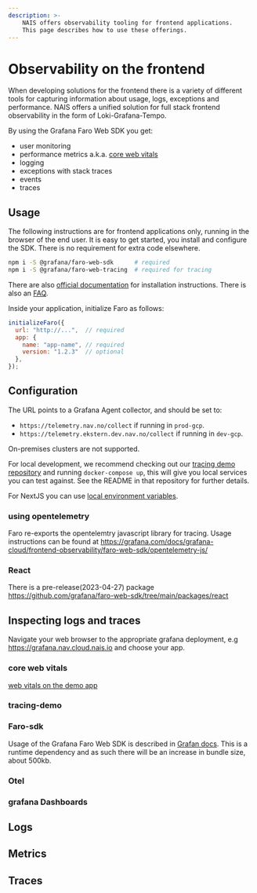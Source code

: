 ```yaml
---
description: >-
    NAIS offers observability tooling for frontend applications.
    This page describes how to use these offerings.
---
```


# Observability on the frontend

When developing solutions for the frontend there is a variety of different tools for capturing information about
usage, logs, exceptions and performance. NAIS offers a unified solution for full stack frontend observability in
the form of Loki-Grafana-Tempo.

By using the Grafana Faro Web SDK you get:
- user monitoring
- performance metrics a.k.a. [core web vitals](https://web.dev/vitals/)
- logging
- exceptions with stack traces
- events
- traces

## Usage

The following instructions are for frontend applications only, running in the browser of the end user.
It is easy to get started, you install and configure the SDK. There is no requirement for extra code elsewhere.

```sh
npm i -S @grafana/faro-web-sdk      # required
npm i -S @grafana/faro-web-tracing  # required for tracing
```

There are also [official documentation](https://grafana.com/docs/grafana-cloud/frontend-observability/) for installation
instructions. There is also an [FAQ](https://grafana.com/docs/grafana-cloud/frontend-observability/faro-web-sdk/faq/).

Inside your application, initialize Faro as follows:

```js
initializeFaro({
  url: "http://...",  // required
  app: {
    name: "app-name", // required
    version: "1.2.3"  // optional
  },
});
```

## Configuration

The URL points to a Grafana Agent collector, and should be set to:
- `https://telemetry.nav.no/collect` if running in `prod-gcp`.
- `https://telemetry.ekstern.dev.nav.no/collect` if running in `dev-gcp`.

On-premises clusters are not supported.

For local development, we recommend checking out our [tracing demo repository](https://github.com/nais/tracing-demo)
and running `docker-compose up`, this will give you local services you can test against. See the README in that repository
for further details.

For NextJS you can use [local environment variables](https://nextjs.org/docs/basic-features/environment-variables).

### using opentelemetry

Faro re-exports the opentelemtry javascript library for tracing. Usage instructions can be found at
<https://grafana.com/docs/grafana-cloud/frontend-observability/faro-web-sdk/opentelemetry-js/>


### React

There is a pre-release(2023-04-27) package <https://github.com/grafana/faro-web-sdk/tree/main/packages/react>



## Inspecting logs and traces

Navigate your web browser to the appropriate grafana deployment, e.g https://grafana.nav.cloud.nais.io and choose your app.

### core web vitals
[web vitals on the demo app](https://grafana.nav.cloud.nais.io/d/k8g_nks4z/frontend-web-vitals)

### tracing-demo

### Faro-sdk
Usage of the Grafana Faro Web SDK is described in [Grafan docs](https://grafana.com/docs/grafana-cloud/frontend-observability/). This is a runtime dependency and as such there will be an increase in bundle size, about 500kb.



### Otel
### grafana Dashboards


## Logs

## Metrics

## Traces
